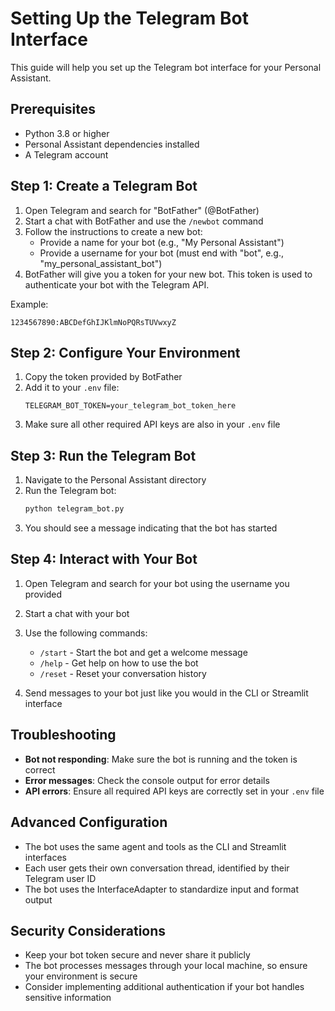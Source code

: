 # Setting Up the Telegram Bot Interface

This guide will help you set up the Telegram bot interface for your Personal Assistant.

## Prerequisites

- Python 3.8 or higher
- Personal Assistant dependencies installed
- A Telegram account

## Step 1: Create a Telegram Bot

1. Open Telegram and search for "BotFather" (@BotFather)
2. Start a chat with BotFather and use the `/newbot` command
3. Follow the instructions to create a new bot:
   - Provide a name for your bot (e.g., "My Personal Assistant")
   - Provide a username for your bot (must end with "bot", e.g., "my_personal_assistant_bot")
4. BotFather will give you a token for your new bot. This token is used to authenticate your bot with the Telegram API.

Example:
```
1234567890:ABCDefGhIJKlmNoPQRsTUVwxyZ
```

## Step 2: Configure Your Environment

1. Copy the token provided by BotFather
2. Add it to your `.env` file:
   ```
   TELEGRAM_BOT_TOKEN=your_telegram_bot_token_here
   ```
3. Make sure all other required API keys are also in your `.env` file

## Step 3: Run the Telegram Bot

1. Navigate to the Personal Assistant directory
2. Run the Telegram bot:
   ```bash
   python telegram_bot.py
   ```
3. You should see a message indicating that the bot has started

## Step 4: Interact with Your Bot

1. Open Telegram and search for your bot using the username you provided
2. Start a chat with your bot
3. Use the following commands:
   - `/start` - Start the bot and get a welcome message
   - `/help` - Get help on how to use the bot
   - `/reset` - Reset your conversation history

4. Send messages to your bot just like you would in the CLI or Streamlit interface

## Troubleshooting

- **Bot not responding**: Make sure the bot is running and the token is correct
- **Error messages**: Check the console output for error details
- **API errors**: Ensure all required API keys are correctly set in your `.env` file

## Advanced Configuration

- The bot uses the same agent and tools as the CLI and Streamlit interfaces
- Each user gets their own conversation thread, identified by their Telegram user ID
- The bot uses the InterfaceAdapter to standardize input and format output

## Security Considerations

- Keep your bot token secure and never share it publicly
- The bot processes messages through your local machine, so ensure your environment is secure
- Consider implementing additional authentication if your bot handles sensitive information
